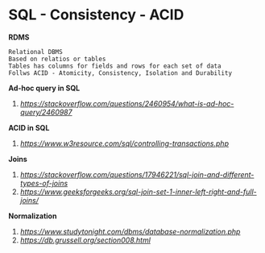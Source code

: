 # SQL - Consistency - ACID

**RDMS**

    Relational DBMS
    Based on relatios or tables 
    Tables has columns for fields and rows for each set of data
    Follws ACID - Atomicity, Consistency, Isolation and Durability

**Ad-hoc query in SQL**

  1. *https://stackoverflow.com/questions/2460954/what-is-ad-hoc-query/2460987*
  
**ACID in SQL**

  1. *https://www.w3resource.com/sql/controlling-transactions.php*

**Joins**
  
  1. *https://stackoverflow.com/questions/17946221/sql-join-and-different-types-of-joins*
  2. *https://www.geeksforgeeks.org/sql-join-set-1-inner-left-right-and-full-joins/*
  
**Normalization**

  1. *https://www.studytonight.com/dbms/database-normalization.php* 
  2. *https://db.grussell.org/section008.html*
